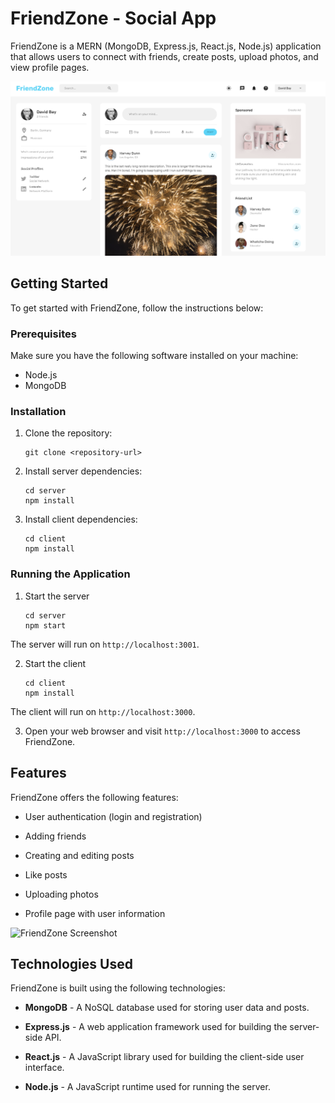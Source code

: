 # FriendZone - Social App

FriendZone is a MERN (MongoDB, Express.js, React.js, Node.js) application that allows users to connect with friends, create posts, upload photos, and view profile pages.

![FriendZone Screenshot](./server/public/assets/homepage.png)

## Getting Started

To get started with FriendZone, follow the instructions below:

### Prerequisites

Make sure you have the following software installed on your machine:

- Node.js
- MongoDB

### Installation

1. Clone the repository:

   ```shell
   git clone <repository-url>

2. Install server dependencies:

   ```shell
   cd server
   npm install

3. Install client dependencies:

   ```shell
   cd client
   npm install

### Running the Application
1. Start the server
 
 
   ```shell
   cd server
   npm start
The server will run on `http://localhost:3001`.



2. Start the client

   ```shell
   cd client
   npm install
The client will run on `http://localhost:3000`.

3. Open your web browser and visit `http://localhost:3000` to access FriendZone.

## Features
FriendZone offers the following features:

- User authentication (login and registration)

- Adding friends

- Creating and editing posts

- Like posts

- Uploading photos

- Profile page with user information

![FriendZone Screenshot](./server/public/assets/profilepage.png.png)


## Technologies Used
FriendZone is built using the following technologies:

- **MongoDB** - A NoSQL database used for storing user data and posts.

- **Express.js** - A web application framework used for building the server-side API.

- **React.js** - A JavaScript library used for building the client-side user interface.

- **Node.js** - A JavaScript runtime used for running the server.




